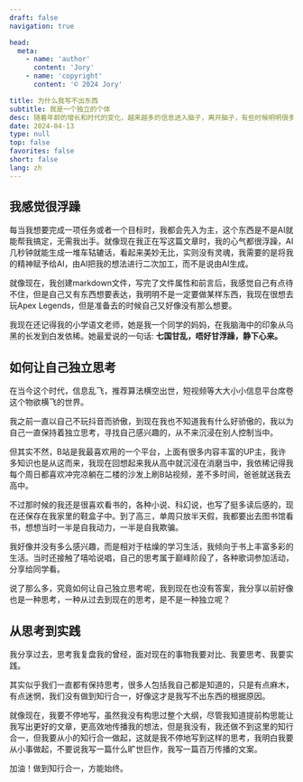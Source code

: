 ```yaml
---
draft: false
navigation: true

head:
  meta:
    - name: 'author'
      content: 'Jory'
    - name: 'copyright'
      content: '© 2024 Jory'

title: 为什么我写不出东西
subtitle: 我是一个独立的个体
desc: 随着年龄的增长和时代的变化，越来越多的信息进入脑子，离开脑子，有些时候明明很多东西很想表达，但是却迟迟不能下笔。我作为天天与AI打交道的互联网工作者，AI越来越在我的工具中占据主动地位，让我渐渐放下独立的思考。
date: 2024-04-13
type: null
top: false
favorites: false
short: false
lang: zh
---
```


## 我感觉很浮躁

每当我想要完成一项任务或者一个目标时，我都会先入为主，这个东西是不是AI就能帮我搞定，无需我出手。就像现在我正在写这篇文章时，我的心气都很浮躁，AI几秒钟就能生成一堆车轱辘话，看起来美妙无比，实则没有灵魂，我需要的是将我的精神赋予给AI，由AI把我的想法进行二次加工，而不是说由AI生成。

就像现在，我创建markdown文件，写完了文件属性和前言后，我感觉自己有点待不住，但是自己又有东西想要表达，我明明不是一定要做某样东西，我现在很想去玩Apex Legends，但是准备去的时候自己又好像没有那么想要。

我现在还记得我的小学语文老师，她是我一个同学的妈妈，在我脑海中的印象从乌黑的长发到白发依稀。她最爱说的一句话: **七国甘乱，唔好甘浮躁，静下心来。**

## 如何让自己独立思考

在当今这个时代，信息乱飞，推荐算法横空出世，短视频等大大小小信息平台席卷这个物欲横飞的世界。

我之前一直以自己不玩抖音而骄傲，到现在我也不知道我有什么好骄傲的，我以为自己一直保持着独立思考，寻找自己感兴趣的，从不来沉浸在别人控制当中。

但其实不然，B站是我最喜欢用的一个平台，上面有很多内容丰富的UP主，我许多知识也是从这而来，我现在回想起来我从高中就沉浸在消磨当中，我依稀记得我每个周日都喜欢冲完凉躺在二楼的沙发上刷B站视频，差不多时间，爸爸就送我去高中。

不过那时候的我还是很喜欢看书的，各种小说、科幻说，也写了挺多读后感的，现在还保存在我家里的鞋盒子中。到了高三，单周只放半天假，我都要出去图书馆看书，想想当时一半是自我动力，一半是自我欺骗。

我好像并没有多么感兴趣，而是相对于枯燥的学习生活，我倾向于书上丰富多彩的生活。当时还接触了嘻哈说唱，自己的思考属于巅峰阶段了，各种歌词参加活动，分享给同学看。

说了那么多，究竟如何让自己独立思考呢，我到现在也没有答案，我分享以前好像也是一种思考，一种从过去到现在的思考，是不是一种独立呢？

## 从思考到实践

我分享过去，思考我复盘我的曾经，面对现在的事物我要对比、我要思考、我要实践。

其实似乎我们一直都有保持思考，很多人包括我自己都是知道的，只是有点麻木，有点迷惘，我们没有做到知行合一，好像这才是我写不出东西的根据原因。

就像现在，我要不停地写，虽然我没有构思过整个大纲，尽管我知道提前构思能让我写出更好的文章，更高效地传播我的想法，但是我没有，我还做不到这里的知行合一，但我要从小的知行合一做起，这就是我不停地写到这样的思考，我明白我要从小事做起，不要说我写一篇什么旷世巨作，我写一篇百万传播的文案。

加油！做到知行合一，方能始终。


